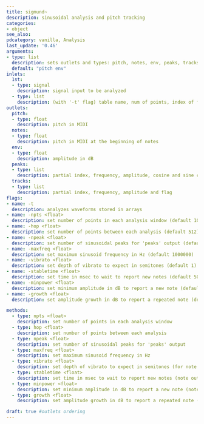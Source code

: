 ```yaml
---
title: sigmund~
description: sinusoidal analysis and pitch tracking
categories:
- object
see_also:
pdcategory: vanilla, Analysis
last_update: '0.46'
arguments:
- type: list
  description: sets outlets and types: pitch, notes, env, peaks, tracks
  default: "pitch env"
inlets:
  1st:
  - type: signal
    description: signal input to be analyzed
  - type: list
    description: (with '-t' flag) table name, num of points, index of first point, sample rate, and debug flag
outlets:
  pitch:
  - type: float
    description: pitch in MIDI
  notes:
  - type: float
    description: pitch in MIDI at the beginning of notes
  env:
  - type: float
    description: amplitude in dB
  peaks:
  - type: list
    description: partial index, frequency, amplitude, cosine and sine components
  tracks:
  - type: list
    description: partial index, frequency, amplitude and flag
flags:
- name: -t
  description: analyzes waveforms stored in arrays
- name: -npts <float>
  description: set number of points in each analysis window (default 1024)
- name: -hop <float>
  description: set number of points between each analysis (default 512)
- name: -npeak <float>
  description: set number of sinusoidal peaks for 'peaks' output (default 20)
- name: -maxfreq <float>
  description: set maximum sinusoid frequency in Hz (default 1000000)
- name: -vibrato <float>
  description: set depth of vibrato to expect in semitones (default 1)
- name: -stabletime <float>
  description: set time in msec to wait to report new notes (default 50)
- name: -minpower <float>
  description: set minimum amplitude in dB to report a new note (default 50)
- name: -growth <float>
  description: set amplitude growth in dB to report a repeated note (default 7)

methods:
  - type: npts <float>
    description: set number of points in each analysis window
  - type: hop <float>
    description: set number of points between each analysis
  - type: npeak <float>
    description: set number of sinusoidal peaks for 'peaks' output
  - type: maxfreq <float>
    description: set maximum sinusoid frequency in Hz
  - type: vibrato <float>
    description: set depth of vibrato to expect in semitones (for note output)
  - type: stabletime <float>
    description: set time in msec to wait to report new notes (note output)
  - type: minpower <float>
    description: set minimum amplitude in dB to report a new note (note output)
  - type: growth <float>
    description: set amplitude growth in dB to report a repeated note (note output)

draft: true #outlets ordering
---
```

